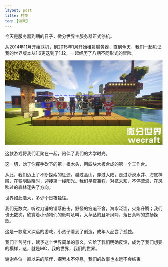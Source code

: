 ```yaml
---
layout: post
title: 村夜
tag: [游戏]
---
```


今天是服务器到期的日子，微分世界主服务器正式停机。

从2014年11月开始联机，到2015年1月开始租赁服务器，直到今天，我们一起见证我的世界版本从1.6更迭到了1.12，一起经历了八期不同形式的冒险。

![2015.1.17.wecraft](/images/posts/2015.1.17.wecraft.jpg)

这款游戏将我们汇聚在一起，陪伴了我们的大学时光。

这一切，始于你挥手砍下的第一根木头，用四块木板合成的第一个工作台。

从此，我们迈上了不断探索的征途。越过高山，穿过大陆，走过沙漠水井、海底神殿，在黎明破晓时，迎接第一缕阳光。我们星夜兼程，对抗未知，不停流浪，在风吹过的森林迷失了方向。

世界如此浩大，多少个日夜独往。

我们无数次，听过刀锤的错落敲击，野怪的穷追不舍，海水泛滥，火焰升腾；我们也无数次，欣赏着小动物们的低吟吼叫，大草丛的且听风吟，落日余晖的悠扬挽歌。

这是一款意义深远的游戏，小孩子看到了创造，成年人品尝了孤独。

我们辛苦劳作，赋予这个世界简单的意义，它给了我们明确反馈，成为了我们想要的模样，这，就是MC，我的世界，我们的世界。

谢谢各位一直以来的陪伴，探索永不停息，我们的故事也永远不会结束。